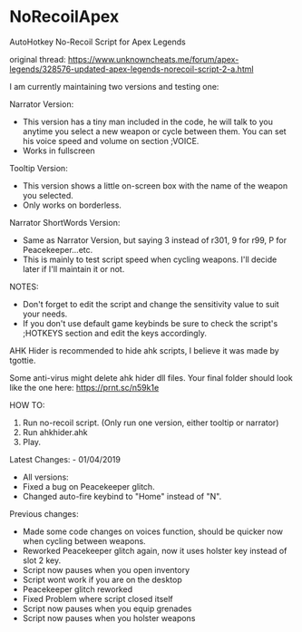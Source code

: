 # NoRecoilApex
AutoHotkey No-Recoil Script for Apex Legends

original thread: https://www.unknowncheats.me/forum/apex-legends/328576-updated-apex-legends-norecoil-script-2-a.html

I am currently maintaining two versions and testing one:

Narrator Version:
- This version has a tiny man included in the code, he will talk to you anytime you select a new weapon or cycle between them.
You can set his voice speed and volume on section ;VOICE.
- Works in fullscreen

Tooltip Version:
- This version shows a little on-screen box with the name of the weapon you selected.
- Only works on borderless.

Narrator ShortWords Version:
- Same as Narrator Version, but saying 3 instead of r301, 9 for r99, P for Peacekeeper...etc.
- This is mainly to test script speed when cycling weapons. I'll decide later if I'll maintain it or not.



NOTES:
- Don't forget to edit the script and change the sensitivity value to suit your needs.
- If you don't use default game keybinds be sure to check the script's ;HOTKEYS section and edit the keys accordingly.


AHK Hider is recommended to hide ahk scripts, I believe it was made by tgottie.

Some anti-virus might delete ahk hider dll files.
Your final folder should look like the one here: https://prnt.sc/n59k1e


HOW TO:
1. Run no-recoil script. (Only run one version, either tooltip or narrator)
2. Run ahkhider.ahk
3. Play.


Latest Changes: - 01/04/2019
- All versions:
- Fixed a bug on Peacekeeper glitch.
- Changed auto-fire keybind to "Home" instead of "N".


Previous changes:
- Made some code changes on voices function, should be quicker now when cycling between weapons.
- Reworked Peacekeeper glitch again, now it uses holster key instead of slot 2 key.
- Script now pauses when you open inventory
- Script wont work if you are on the desktop
- Peacekeeper glitch reworked
- Fixed Problem where script closed itself
- Script now pauses when you equip grenades
- Script now pauses when you holster weapons
